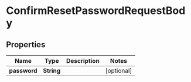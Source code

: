 

# ConfirmResetPasswordRequestBody


## Properties

| Name | Type | Description | Notes |
|------------ | ------------- | ------------- | -------------|
|**password** | **String** |  |  [optional] |



